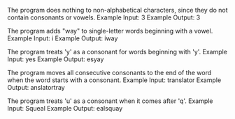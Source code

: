 The program does nothing to non-alphabetical characters, since they do not contain consonants or vowels.
Example Input: 3
Example Output: 3

The program adds "way" to single-letter words beginning with a vowel.
Example Input: i
Example Output: iway

The program treats 'y' as a consonant for words beginning with 'y'.
Example Input: yes
Example Output: esyay

The program moves all consecutive consonants to the end of the word when the word starts with a consonant.
Example Input: translator
Example Output: anslatortray

The program treats 'u' as a consonant when it comes after 'q'.
Example Input: Squeal
Example Output: ealsquay
